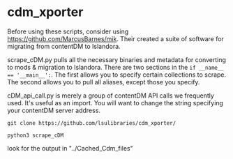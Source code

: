 # cdm_xporter

Before using these scripts, consider using https://github.com/MarcusBarnes/mik.  Their created a suite of software for migrating from contentDM to Islandora.


scrape_cDM.py pulls all the necessary binaries and metadata for converting to mods & migration to Islandora.  There are two sections in the `if __name__ == '__main__':`.  The first allows you to specify certain collections to scrape.  The second allows you to pull all aliases, except those you specify.  


cDM_api_call.py is merely a group of contentDM API calls we frequently used.  It's useful as an import.  You will want to change the string specifying your contentDM server address.


`git clone https://github.com/lsulibraries/cdm_xporter/`

`python3 scrape_cDM`

look for the output in "../Cached_Cdm_files"
